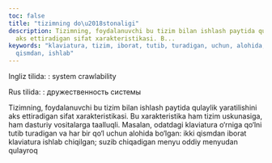 ```yaml
---
toc: false
title: "tizimning do\u2018stonaligi"
description: Tizimning, foydalanuvchi bu tizim bilan ishlash paytida qulaylik yaratilishini
  aks ettiradigan sifat xarakteristikasi. B...
keywords: "klaviatura, tizim, iborat, tutib, turadigan, uchun, alohida, bo\u2018lgan,
  qismdan, ishlab"
---
```


Ingliz tilida:
:   system crawlability

Rus tilida:
:   дружественность системы

Tizimning, foydalanuvchi bu tizim bilan ishlash paytida qulaylik yaratilishini aks ettiradigan sifat xarakteristikasi. Bu xarakteristika ham tizim uskunasiga, ham dasturiy vositalarga taalluqli. Masalan, odatdagi klaviatura o‘rniga qo‘lni tutib turadigan va har bir qo‘l uchun alohida bo‘lgan: ikki qismdan iborat klaviatura ishlab chiqilgan; suzib chiqadigan menyu oddiy menyudan qulayroq